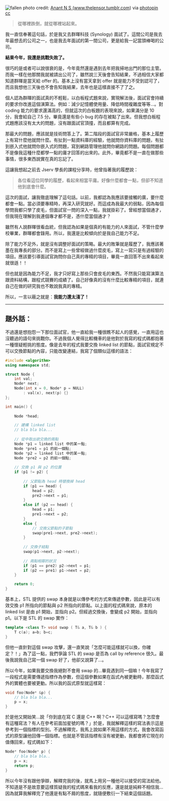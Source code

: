 <!--
[date]: 2014-11-07
[title]: 一個跌倒了站不起來的故事
[name]: i-can-not-pick-up-myself-where-i-have-fallen
[tag]: interview | 面試, RDSS | 研發替代役
[photo]: http://i.minus.com/jmXL2lKTMgK2w.jpg
-->

![fallen](http://i.minus.com/jmXL2lKTMgK2w.jpg)
photo credit: <a href="https://www.flickr.com/photos/anantns/6749734085/">Anant N S (www.thelensor.tumblr.com)</a> via <a href="http://photopin.com">photopin</a> <a href="http://creativecommons.org/licenses/by-nc-nd/2.0/">cc</a>

> 從哪裡跌倒，就從哪裡站起來。

我一直信奉著這句話，於是我又去群暉科技 (Synology) 面試了。這間公司是我去年最想去的公司之一，也是我去年面試的第一間公司，更是給我一記當頭棒喝的公司。

**結果今年，我還是挑戰失敗了。**

很巧的是或者可以說很衰的是，今年竟然還是遇到去年把我掃地出門的那位主管。而我一樣在他那關我就被請出公司了，雖然說三天後會告知結果，不過相信大家都知道群暉是當天給 offer 的。基本上沒有當天拿到 offer 就是能力不受到認可了，而且我想他三天後也不會告知我結果，去年也是這樣直接不了了之。

個人認為群暉的面試真的不輕鬆，以白板程式題來說，實現解法後，面試官會持續的要求你改進這個演算法。例如：減少記憶體使用量、降低時間複雜度等等...。對 coding 能力的要求還滿高的，但就這次的白板題的表現來說，如果滿分是 10 分，我會給自己 7.5 分。畢竟還是有些小 bug 的存在被點了出來。但我想白板程式題應該沒有太大的問題，沒有跟面試官頂撞，而且都算有完成。

那最大的問題，應該就是技術問答上了。第二階段的面試官非常嚴格，基本上履歷上有寫什麼他就問什麼。有扯到一點資料庫的經驗，他就問你資料庫的問題，有扯到嵌入式他就問你嵌入式的問題，寫到網路管理他就問你網路的問題。每個問題都不是像我這種什麼都學一點的庸才回答的出來的。此外，畢竟都不是一直在做那些事情，很多東西說實在真的忘記了。

這讓我想起之前去 Jserv 學長的課程分享時，他曾指著我的履歷說：

> 各位看這位同學的履歷，看起來相當平庸。好像什麼都會一點，但卻不知道他到底會什麼。

這次的面試，讓我徹底理解了這句話。以前，我都認為我應該要接觸的廣，要什麼都會一點。當必須要專精時，再深入研究就好。而這成為我最大的弱點，因為每個學問我都只學了皮毛，但面試官一問的深入一點，我就掛彩了。曾經想當個通才，但我現在理解到我連個專才都不是，憑什麼當個通才？

雖然有人說群暉很看血統，但我認為如果是個真的有能力的人來面試，不管什麼學校畢業，群暉都會錄用。所以，我還是比較傾向於是我自己能力不足。

除了能力不足外，就是沒有調整好面試的策略。最大的敗筆就是履歷了，我應該著墨在我專長的部分。而不是寫上一些曾經做過什麼皮毛，寫上一寫只是有過經驗的項目。應該要引導面試官詢問你自己真的專精的項目，畢竟一直回答不出來看起來就很遜！！

但也就是因為能力不足，我才只好寫上那些只會皮毛的東西。不然我只能寫演算法跟資料結構，跟程式競賽的成績了。自己好像真的沒有什麼比較專精的項目，就連自己在做的研究我也不敢說我真的專精。

所以，一言以蔽之就是：**我能力還太淺了！**

---

題外話：
------

不過還是想抱怨一下那位面試官，他一直給我一種很瞧不起人的感覺，一直用這也沒聽過的語句來挑戰你。不過我個人覺得比較機車的是他對於我寫的程式碼都抱著一種懷疑輕挑的態度。像是去年的程式我要交換 linked list 的節點，面試官規定不可以交換節點的內容，只能改變連結，我寫了個類似這樣的語法：

```c++
#include <algorithm>
using namespace std;

struct Node {
    int val;
    Node* next;
    Node(int x = 0, Node* p = NULL)
        : val(x), next(p) {}
};

int main() {
    
    Node *head;

    // 建構 linked list
    // bla bla bla...
    
    // 從中取出欲交換的兩點
    Node *p1 = linked list 中的某一點;
    Node *pre1 = p1 的前一個點;
    Node *p2 = linked list 中的某一點;
    Node *pre2 = p2 的前一個點;
    
    // 交換 p1 與 p2 的位置
    if (p1 != p2) {
        
        // 父節點為 head 時替換掉 head
        if (p1 == head) {
            head = p2;
            pre2->next = p1;
        }
        else if (p2 == head) {
            head = p1;
            pre1->next = p2;
        }
        else {
            // 交換父節點的子節點
            swap(pre1->next, pre2->next);
        }
        
        // 交換子結點
        swap(p1->next, p2->next);
        
        // 兩點相鄰的狀況
        if (p1 == pre2) p2->next = p1;
        if (p2 == pre1) p1->next = p2;
    }

    return 0;
}

```

基本上，STL 提供的 swap 本身就是以傳參考的方式來傳遞參數，因此是可以有效交換 p1 所指向的節點與 p2 所指向的節點。以上面的程式碼來說，原本的 linked list 是由 p1 開始，並指向 p2。但經過交換後，會變成 p2 開始，並指向 p1。以下是 STL 的 swap 實作：

```c++
template <class T> void swap ( T& a, T& b ) {
    T c(a); a=b; b=c;
}
```

但他一直針對這個 swap 攻擊，還一直笑說「怎麼可能這樣就可以換，你確定？！」為了這一點，我們爭論 STL 的 swap 是否為 call by reference 很久。最後我說我自己寫一個 swap 好了，他卻又說算了...。

所以今年，如果我要交換我絕對不會用 swap 的...畢竟遇到同一個嘛！今年我寫了一段程式是需要傳遞指標作為參數，但這個參數如果在函式內被更動時，那麼函式外的實體也要被更動。所以我的函式原型就這樣寫：

```c++
void foo(Node* &p) {
    // bla bla bla...
    p = x;
}
```

於是他又開始笑...說「你到底在寫 C 還是 C++ 啊？C++ 可以這樣寫嗎？怎麼會有這種寫法？有人在參考前面加星號的嗎？」於是，我就解釋這樣的寫法表示這是參考到一個指標的型別。不過解釋完，我馬上說如果不用這樣的方式，我會改寫函式的原型讓他回傳一個指標。也就是不管該指標有沒有被更動，我都會將它現在的值傳回來，程式碼如下：

```c++
Node* foo(Node* p) {
    // bla bla bla..
    p = x;
    return p;
}
```

所以今年沒有跟他爭辯，解釋完我的後，就馬上用另一種他可以接受的寫法給他。不知道是不是故意要這樣質疑我的程式碼來看我的反應，還是就是純粹不相信我...因為就算我解釋完了他還是有點不屑的態度，就隨便敷衍一下結束這個話題。
